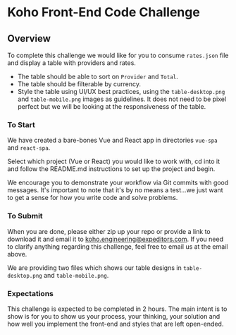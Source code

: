 # Koho Front-End Code Challenge

## Overview
To complete this challenge we would like for you to consume `rates.json` file and display a table with providers and rates.
* The table should be able to sort on `Provider` and `Total`.
* The table should be filterable by currency.
* Style the table using UI/UX best practices, using the `table-desktop.png` and `table-mobile.png` images as guidelines. It does not need to be pixel perfect but we will be looking at the responsiveness of the table.

### To Start
We have created a bare-bones Vue and React app in directories `vue-spa` and `react-spa`.

Select which project (Vue or React) you would like to work with, cd into it and follow the README.md instructions to set up the project and begin.

We encourage you to demonstrate your workflow via Git commits with good messages. It's important to note that it's by no means a test...we just want to get a sense for how you write code and solve problems.

### To Submit
When you are done, please either zip up your repo or provide a link to download it and email it to koho.engineering@expeditors.com. If you need to clarify anything regarding this challenge, feel free to email us at the email above.

We are providing two files which shows our table designs in `table-desktop.png` and `table-mobile.png`.

### Expectations
This challenge is expected to be completed in 2 hours. The main intent is to show is for you to show us your process, your thinking, your solution and how well you implement the front-end and styles that are left open-ended.
